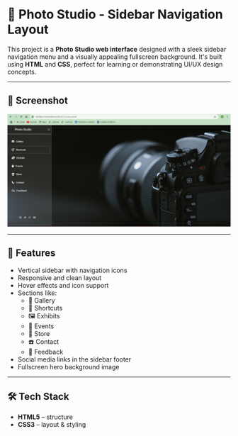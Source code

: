 # 📸 Photo Studio - Sidebar Navigation Layout

This project is a **Photo Studio web interface** designed with a sleek sidebar navigation menu and a visually appealing fullscreen background. It's built using **HTML** and **CSS**, perfect for learning or demonstrating UI/UX design concepts.

---

## 📸 Screenshot

![Photo Studio UI](Photo.png)

---

## 🧩 Features

- Vertical sidebar with navigation icons
- Responsive and clean layout
- Hover effects and icon support
- Sections like:
  - 📁 Gallery
  - 🔗 Shortcuts
  - 🖼️ Exhibits
  - 📅 Events
  - 🛒 Store
  - ☎️ Contact
  - 💬 Feedback
- Social media links in the sidebar footer
- Fullscreen hero background image

---

## 🛠️ Tech Stack

- **HTML5** – structure
- **CSS3** – layout & styling

